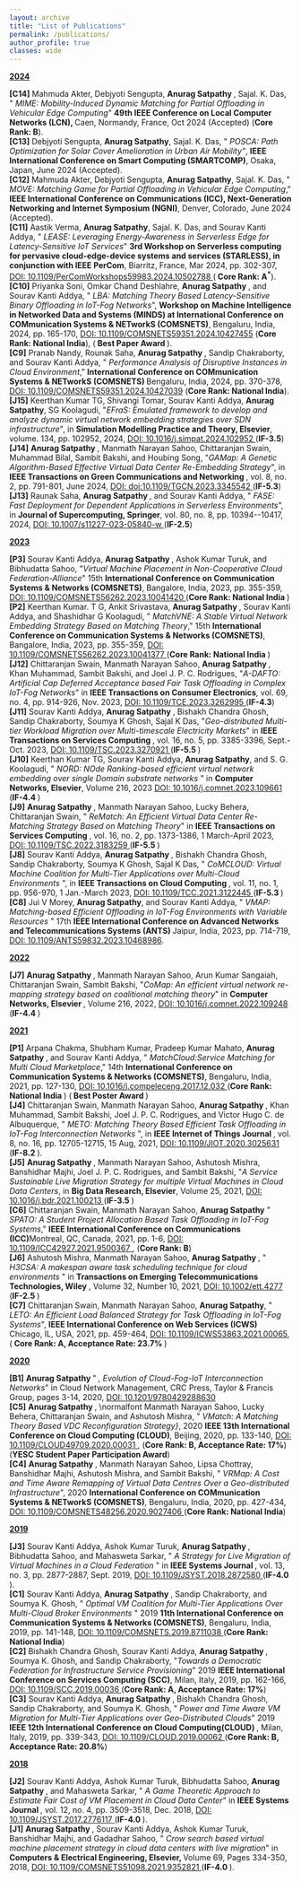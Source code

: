 ```yaml
---
layout: archive
title: "List of Publications"
permalink: /publications/
author_profile: true
classes: wide
---
```

**<u>2024</u>**
<ul style="list-style-type: none; padding-left: 0;">
  <li><strong>[C14]</strong> Mahmuda Akter, Debjyoti Sengupta, <b> Anurag Satpathy </b>, Sajal. K. Das, "<i> MIME: Mobility-Induced Dynamic Matching for Partial Offloading in Vehicular Edge Computing</i>" <b> 49th IEEE Conference on Local Computer Networks (LCN), </b> Caen, Normandy, France, Oct 2024 (Accepted) (<b>Core Rank: B</b>).
  </li> 
  <li><strong>[C13]</strong> Debjyoti Sengupta, <b>Anurag Satpathy</b>, Sajal. K. Das, "<i> POSCA: Path Optimization for Solar Cover Amelioration in Urban Air Mobility"</i>, <b> IEEE International Conference on Smart Computing (SMARTCOMP)</b>, Osaka, Japan, June 2024 (Accepted).
  </li>
  <li><strong>[C12]</strong> Mahmuda Akter, Debjyoti Sengupta, <b> Anurag Satpathy</b>, Sajal. K. Das, " <i> MOVE: Matching Game for Partial Offloading in Vehicular Edge Computing</i>,"<b> IEEE International Conference on Communications (ICC), Next-Generation Networking and Internet Symposium (NGNI)</b>, Denver, Colorado, June 2024 (Accepted).
  </li>
  <li><strong>[C11]</strong> Aastik Verma, <b> Anurag Satpathy</b>, Sajal. K. Das, and Sourav Kanti Addya, "<i> LEASE: Leveraging Energy-Awareness in Serverless Edge for Latency-Sensitive IoT Services</i>" <b> 3rd Workshop on Serverless computing for pervasive cloud-edge-device systems and services (STARLESS), in conjunction with IEEE PerCom</b>, Biarritz, France, Mar 2024, pp. 302-307, <a href="https://ieeexplore.ieee.org/document/10502788"> DOI: 10.1109/PerComWorkshops59983.2024.10502788 </a>(<b> Core Rank: A<sup>*</sup></b>).
  </li>
  <li><strong>[C10]</strong> Priyanka Soni, Omkar Chand Deshlahre, <b> Anurag Satpathy </b>, and Sourav Kanti Addya, " <i> LBA: Matching Theory Based Latency-Sensitive Binary Offloading in IoT-Fog Networks</i>", <b> Workshop on Machine Intelligence in Networked Data and Systems (MINDS) at International Conference on COMmunication Systems & NETworkS (COMSNETS)</b>, Bengaluru, India, 2024, pp. 165-170, <a href="https://ieeexplore.ieee.org/document/10427455"> DOI: 10.1109/COMSNETS59351.2024.10427455</a> (<b>Core Rank: National India</b>), (<b> Best Paper Award </b>).
  </li>  
  <li><strong>[C9]</strong> Pranab Nandy, Rounak Saha, <b> Anurag Satpathy </b>, Sandip Chakraborty, and Sourav Kanti Addya, " <i>Performance Analysis of Disruptive Instances in Cloud Environment</i>," <b> International Conference on COMmunication Systems & NETworkS (COMSNETS) </b> Bengaluru, India, 2024, pp. 370-378, <a href="https://ieeexplore.ieee.org/document/10427039"> DOI: 10.1109/COMSNETS59351.2024.10427039</a> (<b>Core Rank: National India</b>).
  </li>
  <li> <strong>[J15]</strong> Keerthan Kumar TG, Shivangi Tomar, Sourav Kanti Addya, <b> Anurag Satpathy</b>, SG Koolagudi, "<i>EFraS: Emulated framework to develop and analyze dynamic virtual network embedding strategies over SDN infrastructure</i>", in <b> Simulation Modelling Practice and Theory, Elsevier</b>, volume. 134, pp. 102952, 2024, <a href="https://www.sciencedirect.com/science/article/abs/pii/S1569190X24000662"> DOI: 10.1016/j.simpat.2024.102952 </a> (<b>IF-3.5</b>)
  </li>
  <li> <strong>[J14]</strong> <b> Anurag Satpathy </b>, Manmath Narayan Sahoo, Chittaranjan Swain, Muhammad Bilal, Sambit Bakshi, and Houbing Song, "<i>GAMap: A Genetic Algorithm-Based Effective Virtual Data Center Re-Embedding Strategy</i>", in <b> IEEE Transactions on Green Communications and Networking </b>, vol. 8, no. 2, pp. 791-801, June 2024, <a href="https://ieeexplore.ieee.org/document/10368080"> DOI: doi:10.1109/TGCN.2023.3345542 </a> (<b>IF-5.3</b>) 
   </li> 
  <li> <strong>[J13]</strong> Raunak Saha, <b> Anurag Satpathy </b>, and Sourav Kanti Addya, "<i> FASE: Fast Deployment for Dependent Applications in Serverless Environments</i>", in <b> Journal of Supercomputing, Springer</b>, vol. 80, no. 8, pp. 10394--10417, 2024, <a href="https://link.springer.com/article/10.1007/s11227-023-05840-w#citeas"> DOI: 10.1007/s11227-023-05840-w </a> (<b>IF-2.5</b>)
  </li>
</ul>

**<u>2023</u>**
<ul style="list-style-type: none; padding-left: 0;">
<li><strong>[P3]</strong> Sourav Kanti Addya, <b> Anurag Satpathy </b>, Ashok Kumar Turuk, and Bibhudatta Sahoo, "<i>Virtual Machine Placement in Non-Cooperative Cloud Federation-Alliance</i>" 15th <b> International Conference on Communication Systems & Networks (COMSNETS)</b>, Bangalore, India, 2023, pp. 355-359, <a href="https://ieeexplore.ieee.org/document/10041420"> DOI: 10.1109/COMSNETS56262.2023.10041420 </a> (<b>Core Rank: National India </b>)
</li>
<li><strong>[P2]</strong> Keerthan Kumar. T G, Ankit Srivastava, <b> Anurag Satpathy </b>, Sourav Kanti Addya, and Shashidhar G Koolagudi, "<i> MatchVNE: A Stable Virtual Network Embedding Strategy Based on Matching Theory</i>," 15th <b> International Conference on Communication Systems & Networks (COMSNETS)</b>, Bangalore, India, 2023, pp. 355-359, <a href="https://ieeexplore.ieee.org/document/10041377"> DOI: 10.1109/COMSNETS56262.2023.10041377 </a> (<b>Core Rank: National India </b>)
</li> 
<li> <strong>[J12]</strong> Chittaranjan Swain, Manmath Narayan Sahoo, <b> Anurag Satpathy </b>, Khan Muhammad, Sambit Bakshi, and Joel J. P. C. Rodrigues, "<i>A-DAFTO: Artificial Cap Deferred Acceptance based Fair Task Offloading in Complex IoT-Fog Networks</i>" in <b> IEEE Transactions on Consumer Electronics</b>, vol. 69, no. 4, pp. 914-926, Nov. 2023, <a href="https://ieeexplore.ieee.org/document/10086698"> DOI: 10.1109/TCE.2023.3262995 </a> (<b>IF-4.3</b>)
</li>
<li> <strong>[J11]</strong> Sourav Kanti Addya, <b>Anurag Satpathy </b>, Bishakh Chandra Ghosh, Sandip Chakraborty, Soumya K Ghosh, Sajal K Das, "<i>Geo-distributed Multi-tier Workload Migration over Multi-timescale Electricity Markets</i>" in <b> IEEE Transactions on Services Computing </b>, vol. 16, no. 5, pp. 3385-3396, Sept.-Oct. 2023, <a href="https://ieeexplore.ieee.org/document/10109840"> DOI: 10.1109/TSC.2023.3270921 </a> (<b>IF-5.5 </b>) 
</li>
<li> <strong>[J10]</strong> Keerthan Kumar TG, Sourav Kanti Addya, <b> Anurag Satpathy</b>, and S. G. Koolagudi, "<i> NORD: NOde Ranking-based efficient virtual network embedding over single Domain substrate networks </i>" in <b> Computer Networks, Elsevier</b>, Volume 216, 2023 <a href="https://doi.org/10.1016/j.comnet.2023.109661"> DOI: 10.1016/j.comnet.2023.109661 </a> (<b>IF-4.4 </b>)
</li>
<li><strong>[J9]</strong> <b> Anurag Satpathy </b>, Manmath Narayan Sahoo, Lucky Behera, Chittaranjan Swain, "<i> ReMatch: An Efficient Virtual Data Center Re-Matching Strategy Based on Matching Theory</i>" in <b> IEEE Transactions on Services Computing </b>, vol. 16, no. 2, pp. 1373-1386, 1 March-April 2023, <a href="https://ieeexplore.ieee.org/abstract/document/9796586"> DOI: 10.1109/TSC.2022.3183259 </a> (<b>IF-5.5 </b>)
</li> 
<li><strong>[J8]</strong> Sourav Kanti Addya, <b> Anurag Satpathy </b>, Bishakh Chandra Ghosh, Sandip Chakraborty, Soumya K Ghosh, Sajal K Das, "<i> CoMCLOUD: Virtual Machine Coalition for Multi-Tier Applications over Multi-Cloud Environments</i> ", in <b> IEEE Transactions on Cloud Computing </b>, vol. 11, no. 1, pp. 956-970, 1 Jan.-March 2023, 
<a href="https://ieeexplore.ieee.org/abstract/document/9585379"> DOI: 10.1109/TCC.2021.3122445 </a> (<b>IF-5.3 </b>)
</li>
<li><strong>[C8]</strong> Jui V Morey, <b> Anurag Satpathy</b>, and Sourav Kanti Addya, "<i> VMAP: Matching-based Efficient Offloading in IoT-Fog Environments with Variable Resources </i>" 17th <b>IEEE International Conference on Advanced Networks and Telecommunications Systems (ANTS) </b> Jaipur, India, 2023, pp. 714-719, <a href="https://ieeexplore.ieee.org/document/10468986"> DOI: 10.1109/ANTS59832.2023.10468986</a>.
</li>  
</ul> 

**<u>2022</u>**
<ul style="list-style-type: none; padding-left: 0;">
<li><strong>[J7]</strong> <b>Anurag Satpathy </b>, Manmath Narayan Sahoo, Arun Kumar Sangaiah, Chittaranjan Swain, Sambit Bakshi, "<i>CoMap: An efficient virtual network re-mapping strategy based on coalitional matching theory</i>" in <b> Computer Networks, Elsevier </b>, Volume 216, 2022, <a href="https://doi.org/10.1016/j.comnet.2022.109248"> DOI: 10.1016/j.comnet.2022.109248 </a> (<b>IF-4.4 </b>)
</li>
</ul>

**<u>2021</u>**
<ul style="list-style-type: none; padding-left: 0;">
<li><strong>[P1]</strong> Arpana Chakma, Shubham Kumar, Pradeep Kumar Mahato, <b> Anurag Satpathy </b>, and Sourav Kanti Addya, "<i> MatchCloud:Service Matching for Multi Cloud Marketplace</i>," 14th <b> International Conference on Communication Systems & Networks (COMSNETS)</b>, Bengaluru, India, 2021,  pp. 127-130, <a href="https://doi.org/10.1016/j.compeleceng.2017.12.032"> DOI: 10.1016/j.compeleceng.2017.12.032 </a> (<b>Core Rank: National India </b>) (<b> Best Poster Award </b>) 
</li>
<li>
  <strong>[J4]</strong> Chittaranjan Swain, Manmath Narayan Sahoo, <b> Anurag Satpathy </b>, Khan Muhammad, Sambit Bakshi, Joel J. P. C. Rodrigues, and Victor Hugo C. de Albuquerque, "<i> METO: Matching Theory Based Efficient Task Offloading in IoT-Fog Interconnection Networks </i>", in <b> IEEE Internet of Things Journal </b>, vol. 8, no. 16, pp. 12705-12715, 15 Aug, 2021, <a href="https://ieeexplore.ieee.org/document/9201504"> DOI: 10.1109/JIOT.2020.3025631 </a> (<b>IF-8.2 </b>).
 </li> 
 <li><strong>[J5]</strong> <b> Anurag Satpathy </b>, Manmath Narayan Sahoo, Ashutosh Mishra, Banshidhar Majhi, Joel J. P. C. Rodrigues, and Sambit Bakshi, "<i>A Service Sustainable Live Migration Strategy for multiple Virtual Machines in Cloud Data Centers</i>, in <b> Big Data Research, Elsevier</b>, Volume 25, 2021, <a href="https://doi.org/10.1016/j.bdr.2021.100213"> DOI: 10.1016/j.bdr.2021.100213 </a>(<b>IF-3.5 </b>)
 </li> 
<li> <strong>[C6]</strong> Chittaranjan Swain, Manmath Narayan Sahoo, <b> Anurag Satpathy</b> " <i>SPATO: A Student Project Allocation Based Task Offloading in IoT-Fog Systems</i>," <b> IEEE International Conference on Communications (ICC)</b>Montreal, QC, Canada, 2021, pp. 1-6, <a href="https://ieeexplore.ieee.org/abstract/document/9500367"> DOI: 10.1109/ICC42927.2021.9500367 </a>, (<b>Core Rank: B</b>)
</li> 
<li> <strong>[J6]</strong> Ashutosh Mishra, Manmath Narayan Sahoo, <b>Anurag Satpathy </b>, "<i> H3CSA: A makespan aware task scheduling technique for cloud environments </i>" in <b> Transactions on Emerging Telecommunications Technologies, Wiley </b>, Volume 32, Number 10, 2021, <a href="https://onlinelibrary.wiley.com/doi/abs/10.1002/ett.4277"> DOI: 10.1002/ett.4277 </a> (<b>IF-2.5 </b>)
</li>
<li><strong>[C7]</strong> Chittaranjan Swain, Manmath Narayan Sahoo, <b> Anurag Satpathy</b>, "<i> LETO: An Efficient Load Balanced Strategy for Task Offloading in IoT-Fog Systems</i>", <b> IEEE International Conference on Web Services (ICWS) </b> Chicago, IL, USA, 2021, pp. 459-464, <a href="https://ieeexplore.ieee.org/document/9590239"> DOI: 10.1109/ICWS53863.2021.00065</a>, (<b> Core Rank: A, Acceptance Rate: 23.7% </b>)
</li>
</ul>

**<u>2020</u>**
<ul style="list-style-type: none; padding-left: 0;">
<li> <strong>[B1]</strong> <b> Anurag Satpathy </b>" <i>, Evolution of Cloud-Fog-IoT Interconnection Networks</i>" in Cloud Network Management, CRC Press, Taylor & Francis Group, pages 3-14, 2020, <a href="https://doi.org/10.1201/9780429288630"> DOI: 10.1201/9780429288630 </a>
</li>
<li> <strong>[C5]</strong> <b> Anurag Satpathy </b>, \normalfont Manmath Narayan Sahoo, Lucky Behera, Chittaranjan Swain, and Ashutosh Mishra, "<i> VMatch: A Matching Theory Based VDC Reconfiguration Strategy}</i>, 2020 <b> IEEE 13th International Conference on Cloud Computing (CLOUD)</b>, Beijing, 2020, pp. 133-140, <a href="https://ieeexplore.ieee.org/document/9284253"> DOI: 10.1109/CLOUD49709.2020.00031 </a>, (<b>Core Rank: B, Acceptance Rate: 17%</b>) (<b>YESC Student Paper Participation Award</b>) 
</li> 
<li> <strong>[C4]</strong> <b> Anurag Satpathy </b>, Manmath Narayan Sahoo, Lipsa Chottray, Banshidhar Majhi, Ashutosh Mishra, and Sambit Bakshi, "<i> VRMap: A Cost and Time Aware Remapping of Virtual Data Centres Over a Geo-distributed Infrastructure</i>", 2020 <b> International Conference on COMmunication Systems & NETworkS (COMSNETS)</b>, Bengaluru, India, 2020, pp. 427-434, <a href="https://ieeexplore.ieee.org/document/9027406"> DOI: 10.1109/COMSNETS48256.2020.9027406 </a> (<b>Core Rank: National India</b>)
</li>
</ul>

**<u>2019</u>**
<ul style="list-style-type: none; padding-left: 0;">
  <li>
 <strong>[J3]</strong> Sourav Kanti Addya, Ashok Kumar Turuk, <b> Anurag Satpathy </b>, Bibhudatta Sahoo, and Mahasweta Sarkar, "<i> A Strategy for Live Migration of Virtual Machines in a Cloud Federation </i>" in <b> IEEE Systems Journal </b>, vol. 13, no. 3, pp. 2877-2887, Sept. 2019, <a href="https://ieeexplore.ieee.org/document/8486653"> DOI: 10.1109/JSYST.2018.2872580 </a> (<b>IF-4.0 </b>).
 </li> 
 <li> <strong>[C1]</strong> Sourav Kanti Addya, <b>Anurag Satpathy </b>, Sandip Chakraborty, and Soumya K. Ghosh, "<i> Optimal VM Coalition for Multi-Tier Applications Over Multi-Cloud Broker Environments </i>" 2019 <b> 11th International Conference on Communication Systems & Networks (COMSNETS)</b>, Bengaluru, India, 2019, pp. 141-148, <a href="https://ieeexplore.ieee.org/abstract/document/8711038"> DOI: 10.1109/COMSNETS.2019.8711038 </a> (<b>Core Rank: National India</b>)
  </li>
  <li> <strong>[C2]</strong> Bishakh Chandra Ghosh, Sourav Kanti Addya, <b> Anurag Satpathy </b>, Soumya K. Ghosh, and Sandip Chakraborty, "<i>Towards a Democratic Federation for Infrastructure Service Provisioning</i>" 2019 <b> IEEE International Conference on Services Computing (SCC)</b>, Milan, Italy, 2019, pp. 162-166, <a href="https://ieeexplore.ieee.org/document/8813913"> DOI: 10.1109/SCC.2019.00036 </a> (<b>Core Rank: A, Acceptance Rate: 17%</b>)
  </li>
   <li> <strong>[C3]</strong> Sourav Kanti Addya, <b>Anurag Satpathy </b>, Bishakh Chandra Ghosh, Sandip Chakraborty, and Soumya K. Ghosh, "<i> Power and Time Aware VM Migration for Multi-Tier Applications over Geo-Distributed Clouds</i>" 2019 <b> IEEE 12th International Conference on Cloud Computing(CLOUD) </b>, Milan, Italy, 2019, pp. 339-343, <a href="https://ieeexplore.ieee.org/document/8814578"> DOI: 10.1109/CLOUD.2019.00062 </a> (<b>Core Rank: B, Acceptance Rate: 20.8%</b>)
  </li>
</ul>  

**<u>2018</u>**
<ul style="list-style-type: none; padding-left: 0;">
  <li>
  <strong>[J2]</strong> Sourav Kanti Addya, Ashok Kumar Turuk, Bibhudatta Sahoo, <b> Anurag Satpathy </b>, and Mahasweta Sarkar, "<i> A Game Theoretic Approach to Estimate Fair Cost of VM Placement in Cloud Data Center</i>" in <b> IEEE Systems Journal </b>, vol. 12, no. 4, pp. 3509-3518, Dec. 2018, <a href="https://ieeexplore.ieee.org/document/8187628"> DOI: 10.1109/JSYST.2017.2776117 </a> (<b>IF-4.0 </b>).
</li>
  <li> <strong>[J1]</strong> <b> Anurag Satpathy </b>, Sourav Kanti Addya, Ashok Kumar Turuk, Banshidhar Majhi, and Gadadhar Sahoo, "<i> Crow search based virtual machine placement strategy in cloud data centers with live migration</i>" in <b> Computers & Electrical Engineering, Elsevier, </b> Volume 69, Pages 334-350, 2018, <a href="https://ieeexplore.ieee.org/document/9352821"> DOI: 10.1109/COMSNETS51098.2021.9352821 </a> (<b>IF-4.0 </b>).
   </li> 
</ul>
